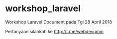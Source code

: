 # workshop_laravel
Workshop Laravel Document pada Tgl 28 April 2018

Pertanyaan silahkah ke http://t.me/webdevumm
